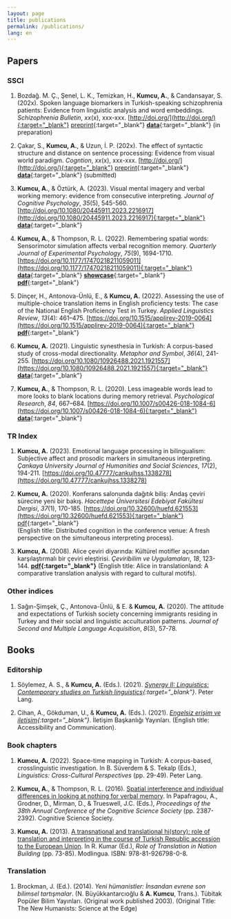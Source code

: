 ```yaml
---
layout: page
title: publications
permalink: /publications/
lang: en
---
```


## Papers

### SSCI
1. Bozdağ. M. Ç., Şenel, L. K., Temizkan, H., **Kumcu, A.**, & Candansayar, S. (202x). Spoken language biomarkers in Turkish-speaking schizophrenia patients: Evidence from linguistic analysis and word embeddings. *Schizophrenia Bulletin*, *xx*(x), xxx-xxx. [http://doi.org/](http://doi.org/){:target="_blank"} [preprint](https://papers.ssrn.com){:target="_blank"} [**data**](https://osf.io/){:target="_blank"} (in preparation)

2. Çakar, S., **Kumcu, A.**, & Uzun, İ. P. (202x). The effect of syntactic structure and distance on sentence processing: Evidence from visual world paradigm. *Cogntion*, *xx*(x), xxx-xxx. [http://doi.org/](http://doi.org/){:target="_blank"} [preprint](https://papers.ssrn.com/sol3/papers.cfm?abstract_id=4724807){:target="_blank"} [**data**](https://osf.io/m276f/){:target="_blank"} (submitted)

3. **Kumcu, A.**, & Öztürk, A. (2023). Visual mental imagery and verbal working memory: evidence from consecutive interpreting. *Journal of Cognitive Psychology*, *35*(5), 545-560. [http://doi.org/10.1080/20445911.2023.2216917](http://doi.org/10.1080/20445911.2023.2216917){:target="_blank"} [**data**](https://osf.io/gtxwa/){:target="_blank"}

4. **Kumcu, A.**, & Thompson, R. L. (2022). Remembering spatial words: Sensorimotor simulation affects verbal recognition memory. *Quarterly Journal of Experimental Psychology*, *75*(9), 1694-1710. [https://doi.org/10.1177/17470218211059011](https://doi.org/10.1177/17470218211059011){:target="_blank"} [**data**](https://osf.io/6wcen/){:target="_blank"} [**showcase**](https://link.growkudos.com/1n3kszmuw3k){:target="_blank"} [**pdf**](https://alperkumcu.github.io/pdfs/Remembering%20Spatial%20Words%20Sensorimotor%20Simulation%20Affects%20Verbal%20Recognition%20Memory.pdf){:target="_blank"}

5. Dinçer, H., Antonova-Ünlü, E., & **Kumcu, A.** (2022). Assessing the use of multiple-choice translation items in English proficiency tests: The case of the National English Proficiency Test in Turkey. *Applied Linguistics Review*, *13*(4): 461–475. [https://doi.org/10.1515/applirev-2019-0064](https://doi.org/10.1515/applirev-2019-0064){:target="_blank"} [**pdf**](https://alperkumcu.github.io/pdfs/10.1515_applirev-2019-0064.pdf){:target="_blank"}

6. **Kumcu, A.** (2021). Linguistic synesthesia in Turkish: A corpus-based study of cross-modal directionality. *Metaphor and Symbol*, *36*(4), 241-255. [https://doi.org/10.1080/10926488.2021.1921557](https://doi.org/10.1080/10926488.2021.1921557){:target="_blank"} [**data**](https://osf.io/2unvy/){:target="_blank"}

7. **Kumcu, A.**, & Thompson, R. L. (2020). Less imageable words lead to more looks to blank locations during memory retrieval. *Psychological Research*, *84*, 667–684. [https://doi.org/10.1007/s00426-018-1084-6](https://doi.org/10.1007/s00426-018-1084-6){:target="_blank"} [**data**](https://osf.io/m9yh3/){:target="_blank"}

### TR Index
1. **Kumcu, A.** (2023). Emotional language processing in bilingualism: Subjective affect and prosodic markers in simultaneous interpreting. *Çankaya University Journal of Humanities and Social Sciences*, *17*(2), 194-211. [https://doi.org/10.47777/cankujhss.1338278](https://doi.org/10.47777/cankujhss.1338278)

2. **Kumcu, A.** (2020). Konferans salonunda dağıtık biliş: Andaş çeviri sürecine yeni bir bakış. *Hacettepe Üniversitesi Edebiyat Fakültesi Dergisi*, *37*(1), 170-185. [https://doi.org/10.32600/huefd.621553](https://doi.org/10.32600/huefd.621553){:target="_blank"} [pdf](http://example.com/){:target="_blank"}   
(English title: Distributed cognition in the conference venue: A fresh perspective on the simultaneous interpreting process).

3. **Kumcu, A.** (2008). Alice çeviri diyarında: Kültürel motifler açısından karşılaştırmalı bir çeviri eleştirisi. *Çeviribilim ve Uygulamaları*, *18*, 123-144. **[pdf](https://github.com/alperkumcu/alperkumcu.github.io/files/6416075/Alice.Ceviri.Diyarinda.pdf){:target="_blank"}**
(English title: Alice in translationland: A comparative translation analysis with regard to cultural motifs). 

### Other indices
1. Sağın-Şimşek, Ç., Antonova-Ünlü, & E. & **Kumcu, A.** (2020). The attitude and expectations of Turkish society concerning immigrants residing in Turkey and their social and linguistic acculturation patterns. *Journal of Second and Multiple Language Acquisition*, *8*(3), 57-78.

## Books

### Editorship
1. Söylemez, A. S., & **Kumcu, A.** (Eds.). (2021). *[Synergy II: Linguistics: Contemporary studies on Turkish linguistics](https://www.peterlang.com/abstract/title/75216?rskey=7oZpw0){:target="_blank"}*. Peter Lang.

2. Cihan, A., Gökduman, U., & **Kumcu, A.** (Eds.). (2021). *[Engelsiz erişim ve iletişim](https://www.iletisim.gov.tr/images/uploads/dosyalar/Engelsiz_Eris%CC%A7im_ve_I%CC%87letis%CC%A7im_Kitab%C4%B1_%281%29.pdf){:target="_blank"}*. İletişim Başkanlığı Yayınları. (English title: Accessibility and Communication). 

### Book chapters
1. **Kumcu, A.** (2022). Space-time mapping in Turkish: A corpus-based, crosslinguistic investigation. In B. Süverdem & S. Tekalp (Eds.), *Linguistics: Cross-Cultural Perspectives* (pp. 29-49). Peter Lang.

2. **Kumcu, A.**, & Thompson, R. L. (2016). <a href="https://mindmodeling.org/cogsci2016/papers/0413/index.html" target="_blank">Spatial interference and individual differences in looking at nothing for verbal memory</a>. In Papafragou, A., Grodner, D., Mirman, D., & Trueswell, J.C. (Eds.), *Proceedings of the 38th Annual Conference of the Cognitive Science Society* (pp. 2387-2392). Cognitive Science Society.

3. **Kumcu, A.** (2013). <a href="alperkumcu.github.io/pdfs/A transnational and translational history.pdf" target="_blank">A transnational and translational hi(story): role of translation and interpreting in the course of Turkish Republic accession to the European Union</a>. In R. Kumar (Ed.), <i>Role of Translation in Nation Building</i> (pp. 73-85). Modlingua. ISBN: 978-81-926798-0-8.

### Translation
1. Brockman, J. (Ed.). (2014). *Yeni hümanistler: İnsandan evrene son bilimsel tartışmalar*. (N. Büyükkantarcıoğlu & **A. Kumcu**, Trans.). Tübitak Popüler Bilim Yayınları. (Original work published 2003). (Original Title: The New Humanists: Science at the Edge)
